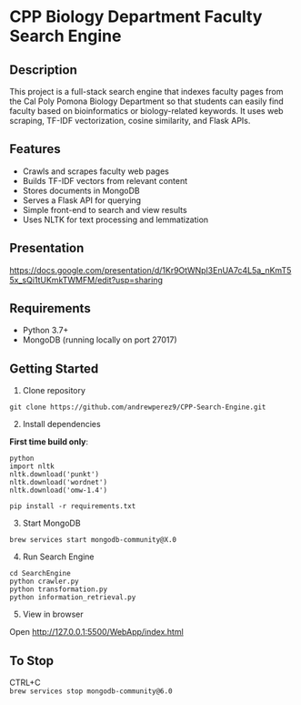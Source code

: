 # CPP Biology Department Faculty Search Engine

## Description
This project is a full-stack search engine that indexes faculty pages from the Cal Poly Pomona Biology Department so that students can easily find faculty based on bioinformatics or biology-related keywords. It uses web scraping, TF-IDF vectorization, cosine similarity, and Flask APIs.

## Features
- Crawls and scrapes faculty web pages
- Builds TF-IDF vectors from relevant content
- Stores documents in MongoDB
- Serves a Flask API for querying
- Simple front-end to search and view results
- Uses NLTK for text processing and lemmatization

## Presentation
https://docs.google.com/presentation/d/1Kr9OtWNpl3EnUA7c4L5a_nKmT55x_sQi1tUKmkTWMFM/edit?usp=sharing

## Requirements
- Python 3.7+
- MongoDB (running locally on port 27017)

## Getting Started

1. Clone repository

```git clone https://github.com/andrewperez9/CPP-Search-Engine.git```

2. Install dependencies

**First time build only**:

```
python 
import nltk 
nltk.download('punkt') 
nltk.download('wordnet') 
nltk.download('omw-1.4')
```

```pip install -r requirements.txt```

3. Start MongoDB

```brew services start mongodb-community@X.0```

4. Run Search Engine

```
cd SearchEngine
python crawler.py
python transformation.py
python information_retrieval.py
``` 
5. View in browser

Open http://127.0.0.1:5500/WebApp/index.html

## To Stop

CTRL+C \
```brew services stop mongodb-community@6.0```

